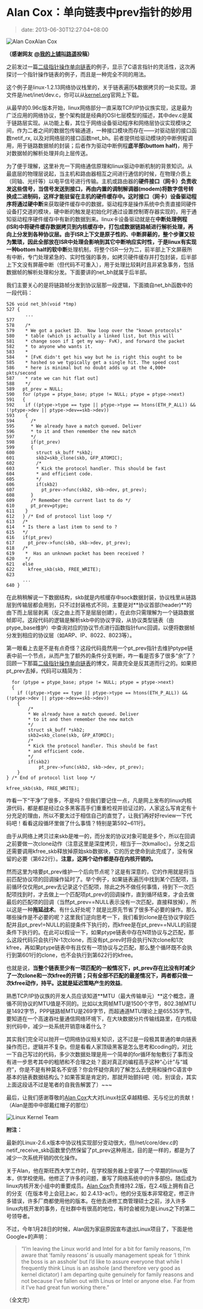 # Alan Cox：单向链表中prev指针的妙用
>date: 2013-06-30T12:27:04+08:00


![Alan Cox](/assets/images/coolshell.cn/wp-content/uploads/2013/06/Alan-Cox-200x300.jpg "Alan Cox")Alan Cox


 **（感谢网友** [**@我的上铺叫路遥**](http://weibo.com/fullofbull)**投稿）**


之前发过一篇[二级指针操作单向链表](/2013/Linus%EF%BC%9A%E5%88%A9%E7%94%A8%E4%BA%8C%E7%BA%A7%E6%8C%87%E9%92%88%E5%88%A0%E9%99%A4%E5%8D%95%E5%90%91%E9%93%BE%E8%A1%A8.md)的例子，显示了C语言指针的灵活性，这次再探讨一个指针操作链表的例子，而且是一种完全不同的用法。


这个例子是linux-1.2.13网络协议栈里的，关于链表遍历&数据拷贝的一处实现。源文件是/net/inet/dev.c，你可以从[kernel.org](https://www.kernel.org/pub/linux/kernel/v1.2/)官网上下载。


从最早的0.96c版本开始，linux网络部分一直采取TCP/IP协议族实现，这是最为广泛应用的网络协议，整个架构就是经典的OSI七层模型的描述，其中dev.c是属于链路层实现。从功能上看，其位于网络设备驱动程序和网络层协议实现模块之间，作为二者之间的数据包传输通道，一种接口模块而存在——对驱动层的接口函数netif\_rx, 以及对网络层的接口函数net\_bh。前者提供给驱动模块的中断例程调用，用于链路数据帧的封装；后者作为驱动中断例程**底半部(buttom half)**，用于对数据帧的解析处理并向上层传送。


为了便于理解，这里补充一下网络通信原理和linux驱动中断机制的背景知识。从最底层的物理层说起，当主机和路由器相互之间进行通信的时候，在物理介质上（同轴、光纤等）以电平信号进行传输。主机或路由器的**硬件接口（网卡）**负责收发这些信号，当信号发送到接口，再由内置的**调制解调器(modem)**将数字信号转换成二进制码，这样才能驻留在主机的硬件缓存中。这时接口（网卡）设备驱动程序将通过**硬中断**来获取硬件缓存中的数据，驱动程序是操作系统中负责直接同硬件设备打交道的模块，硬中断的触发是初始化时通过设置控制寄存器实现的，用于通知驱动程序硬件缓存中有新的数据到来。linux卡设备驱动就是在**中断处理例程(ISR)**中将硬件缓存数据拷贝到内核缓存中，打包成数据链路帧进行解析处理，再向上分发到各种协议层。由于ISR上下文是原子性的、中断屏蔽的，整个步骤又较为繁琐，因此全部放在ISR中处理会影响到其它中断响应实时性，于是linux有实现一种bottom half的**软中断**处理机制，将整个ISR一分为二，前半部上下文屏蔽所有中断，专门处理紧急的、实时性强的事务，如拷贝硬件缓存并打包封装，后半部上下文没有屏蔽中断（但代码不可重入），用于处理比较耗时且非紧急事务，包括数据帧的解析处理和分发。下面要讲的net\_bh就属于后半部。


我们主要关心的是将链路帧分发到协议层那一段逻辑，下面摘自net\_bh函数中的一段代码：




```
526 void net_bh(void *tmp)
527 {
       ...
577
578    /*
579    * We got a packet ID.  Now loop over the "known protocols"
580    * table (which is actually a linked list, but this will
581    * change soon if I get my way- FvK), and forward the packet
582    * to anyone who wants it.
583    *
584    * [FvK didn't get his way but he is right this ought to be
585    * hashed so we typically get a single hit. The speed cost
586    * here is minimal but no doubt adds up at the 4,000+ pkts/second
587    * rate we can hit flat out]
588    */
589   pt_prev = NULL;
590   for (ptype = ptype_base; ptype != NULL; ptype = ptype->next)
591   {
592    if ((ptype->type == type || ptype->type == htons(ETH_P_ALL)) && (!ptype->dev || ptype->dev==skb->dev))
593    {
594      /*
595      * We already have a match queued. Deliver
596      * to it and then remember the new match
597      */
598      if(pt_prev)
599      {
600        struct sk_buff *skb2;
601        skb2=skb_clone(skb, GFP_ATOMIC);
602        /*
603        * Kick the protocol handler. This should be fast
604        * and efficient code.
605        */
606        if(skb2)
607          pt_prev->func(skb2, skb->dev, pt_prev);
608      }
609      /* Remember the current last to do */
610      pt_prev=ptype;
611    }
612   } /* End of protocol list loop */
613   /*
614   * Is there a last item to send to ?
615   */
616   if(pt_prev)
617     pt_prev->func(skb, skb->dev, pt_prev);
618   /*
619    *  Has an unknown packet has been received ?
620    */
621   else
622     kfree_skb(skb, FREE_WRITE);
623
      ...
640 }
```

在此稍稍解说一下数据结构，skb就是内核缓存中sock数据封装，协议栈里从链路层到传输层都会用到，只不过封装格式不同，主要是对**协议首部(header)**的由下而上层层剥离（反之由上而下是层层创建），在此你只需理解为一个链路数据帧即可。这段代码的逻辑是解析skb中的协议字段，从协议类型链表（由ptype\_base维护）中查询对应的协议节点进行函数指针func回调，以便将数据帧分发到相应的协议层（如ARP、IP、8022、8023等）。


第一眼看上去是不是有点奇怪？这段代码竟然用一个pt\_prev指针去维护ptype链表中前一个节点，从而产生了额外的条件分支判断，咋一看是否多了很多“余”了？回顾一下那篇[二级指针操作单向链表](/2013/Linus%EF%BC%9A%E5%88%A9%E7%94%A8%E4%BA%8C%E7%BA%A7%E6%8C%87%E9%92%88%E5%88%A0%E9%99%A4%E5%8D%95%E5%90%91%E9%93%BE%E8%A1%A8.md)的博文，简直完全是反其道而行之的。如果把pt\_prev去掉，代码可以精简为：



```
  for (ptype = ptype_base; ptype != NULL; ptype = ptype->next)
  {
    if ((ptype->type == type || ptype->type == htons(ETH_P_ALL)) && (!ptype->dev || ptype->dev==skb->dev))
    {
        /*
        * We already have a match queued. Deliver
        * to it and then remember the new match
        */
        struct sk_buff *skb2;
        skb2=skb_clone(skb, GFP_ATOMIC);
        /*
        * Kick the protocol handler. This should be fast
        * and efficient code.
        */
        if(skb2)
            pt_prev->func(skb2, skb->dev, pt_prev);
    }
} /* End of protocol list loop */

kfree_skb(skb, FREE_WRITE);
```

咋看一下“干净”了很多，不是吗？但我们要记住一点，凡是网上发布的linux内核源代码，都是都是经过众多黑客高手们重重检视并验证过的，人家这么写肯定有十分充足的理由，所以不要太过于相信自己的直觉了，让我们再好好review一下代码吧！看看这段循环里做了什么事情？特别是第592~611行。


由于从网络上拷贝过来skb是唯一的，而分发的协议对象可能是多个，所以在回调之前要做一次clone动作（注意这里是深度拷贝，相当于一次kmalloc）。分发之后还需要调用kfree\_skb释放掉原始skb数据块，它的历史使命到此完成了，没有保留的必要（第622行）。**注意，这两个动作都是存在内核开销的。**


然而这里为啥要pt\_prev维护一个后向节点呢？这是有深意的，它的作用就是将当前匹配协议项的回调操作延时了。举个例子，如果链表遍历中找到某个匹配项，当前循环仅仅用pt\_prev去记录这个匹配项，除此之外不做任何事情，待到下一次匹配项找到时，才去做上一个匹配项pt\_prev的回调操作，直到循环结束，才会去做最后的匹配项的回调（当然pt\_prev==NULL表示没有一次匹配，直接释放掉），所以这是一种**拖延战术**。有什么好处呢？就是比原先节省了很多不必要的操作。那么哪些操作是不必要的呢？这里我们逆向思考一下，我们看到clone是在协议字段匹配并且pt\_prev!=NULL的前提条件下执行的，而kfree是在pt\_prev==NULL的前提条件下执行的。在此可以假设一下，如果ptype链表中存在N项协议与之匹配，那么这段代码只会执行N-1次clone，而没有pt\_prev时将会执行N次clone和1次kfree，再如果ptype链表中有且仅有一项协议与之匹配，那么整个循环既不会执行到第601行的clone，也不会执行到第622行的kfree。


也就是说，**当整个链表至少有一项匹配的一般情况下，pt\_prev存在比没有时减少了一次clone和一次kfree的开销；只有全部不匹配的最差情况下，两者都只做一次kfree动作，持平。这就是延迟策略产生的效益**。


熟悉TCP/IP协议族的开发人员应该知道**MTU（最大传输单元）**这个概念，遵循不同协议的MTU值是不同的。比如以太网帧MTU是1500个字节，802.3帧MTU是1492字节，PPP链路帧MTU是269字节，而超通道MTU理论上是65535字节。要知道在一个高速吞吐量通信网络环境下，在大块数据分片传输线路里，在内核级别代码中，减少一处系统开销意味着什么？


其实我们完全可以抛开一切网络协议相关知识，这不过是一段极其普通的单向链表操作而已，逻辑并不复杂。但是看看人家顶级黑客是怎么思考和coding的，对比一下自己写过的代码，多少次数据处理是用一个简单的for循环匆匆敷衍了事而没有进一步思考其中的粗陋和不合理之处？面对真正的编程高手这种“心计”与“城府”，你是不是有种莫名不安感？你会怀疑你真的了解怎么去使用和操作C语言中基本的链表数据结构么？如果答案是肯定的，那就开始颤抖吧（哈，别误会，其实上面这段话不过是笔者的自我告解罢了）~~~


最后，让我们感谢尊敬的[Alan Cox](https://en.wikipedia.org/wiki/Alan_Cox)大大对Linux社区卓越精细、无与伦比的贡献！（Alan是图中中部戴红帽子的那位）


![Linux Kernel Team](http://old.lwn.net/images/ks/group2.jpg)


**附注：**


最新的Linux-2.6.x版本中协议栈实现部分变动很大，但/net/core/dev.c的netif\_receive\_skb函数里仍然保留了pt\_prev这种用法，目的是一样的，都是为了减少一次系统开销的优化操作。


关于Alan，他在斯旺西大学工作时，在学校服务器上安装了一个早期的linux版本，供学校使用。他修正了许多的问题，重写了网络系统中的许多部份。随后成为linux内核开发小组中的重要成员。[Alan Cox](https://en.wikipedia.org/wiki/Alan_Cox)负责维持2.2版，在2.4版上拥有自己的分支（在版本号上会冠上ac，如 2.4.13-ac1）。他的分支版本非常稳定，修正许多错误，许多厂商都使用他的版本。在他去进修工商管理硕士之前，涉入许多linux内核开发的事务，在社群中有很高的地位，有时会被视为是Linus之下的第二号领导者。


不过，今年1月28日的时候，Alan因为家庭原因宣布退出Linux项目了，下面是他Google+的声明：



> “I’m leaving the Linux world and Intel for a bit for family reasons, I’m aware that ‘family reasons’ is usually management speak for ‘I think the boss is an asshole’ but I’d like to assure everyone that while I frequently think Linus is an asshole (and therefore very good as kernel dictator) I am departing quite genuinely for family reasons and not because I’ve fallen out with Linus or Intel or anyone else. Far from it I’ve had great fun working there.”
> 
> 


（全文完）


